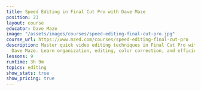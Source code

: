 ```yaml
---
title: Speed Editing in Final Cut Pro with Dave Maze
position: 23
layout: course
educator: Dave Maze
image: "/assets/images/courses/speed-editing-final-cut-pro.jpg"
course_url: https://www.mzed.com/courses/speed-editing-final-cut-pro
description: Master quick video editing techniques in Final Cut Pro with YouTube expert
  Dave Maze. Learn organization, editing, color correction, and efficient workflows.
lessons: 9
runtime: 3h 9m
topics: editing
show_stats: true
show_pricing: true
---
```


